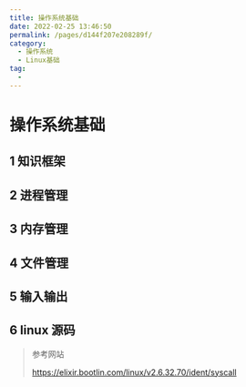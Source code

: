 ```yaml
---
title: 操作系统基础
date: 2022-02-25 13:46:50
permalink: /pages/d144f207e208289f/
category:
  - 操作系统
  - Linux基础
tag:
  - 
---
```




# 操作系统基础

## 1 知识框架

## 2 进程管理

## 3 内存管理

## 4 文件管理

## 5 输入输出

## 6 linux 源码

> 参考网站
>
> https://elixir.bootlin.com/linux/v2.6.32.70/ident/syscall
